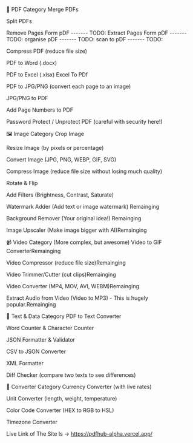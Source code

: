 📄 PDF Category
Merge PDFs

Split PDFs

Remove Pages Form pDF ------- TODO:
Extract Pages Form pDF ------- TODO:
organise pDF ------- TODO:
scan to pDF ------- TODO:

Compress PDF (reduce file size)

PDF to Word (.docx)

PDF to Excel (.xlsx)
Excel To PDf

PDF to JPG/PNG (convert each page to an image)

JPG/PNG to PDF

Add Page Numbers to PDF

Password Protect / Unprotect PDF (careful with security here!)

🖼️ Image Category
Crop Image

Resize Image (by pixels or percentage)

Convert Image (JPG, PNG, WEBP, GIF, SVG)

Compress Image (reduce file size without losing much quality)

Rotate & Flip

Add Filters (Brightness, Contrast, Saturate)

Watermark Adder (Add text or image watermark) Remainging

Background Remover (Your original idea!) Remainging

Image Upscaler (Make image bigger with AI)Remainging

📹 Video Category (More complex, but awesome)
Video to GIF ConverterRemainging

Video Compressor (reduce file size)Remainging

Video Trimmer/Cutter (cut clips)Remainging

Video Converter (MP4, MOV, AVI, WEBM)Remainging

Extract Audio from Video (Video to MP3) - This is hugely popular.Remainging

📝 Text & Data Category
PDF to Text Converter

Word Counter & Character Counter

JSON Formatter & Validator

CSV to JSON Converter

XML Formatter

Diff Checker (compare two texts to see differences)

🔄 Converter Category
Currency Converter (with live rates)

Unit Converter (length, weight, temperature)

Color Code Converter (HEX to RGB to HSL)

Timezone Converter


Live Link of The Site Is -> https://pdfhub-alpha.vercel.app/